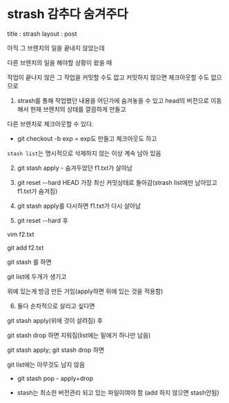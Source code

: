 # strash 감추다 숨겨주다

title : strash 
layout : post


아직 그 브렌치의 일을 끝내지 않았는데 

다른 브렌치의 일을 해야할 상황이 왔을 때 

작업이 끝나지 않은 그 작업을 커밋할 수도 없고 커밋하지 않으면 체크아웃할 수도 없으므로

1. strash를 통해 작업했던 내용을 어딘가에 숨겨놓을 수 있고 head의 버전으로 이동해서 현재 브렌치의 상태를 깔끔하게 만들고

다른 브렌치로 체크아웃할 수 있다.

* git checkout -b exp = exp도 만들고 체크아웃도 하고

`stash list`는 명시적으로 삭제하지 않는 이상 계속 남아 있음

2. git stash apply - 숨겨두었던 f1.txt가 살아남

3. git reset --hard HEAD 가장 최신 커밋상태로 돌아감(strash list에만 남아있고 f1.txt가 숨겨짐)

4. git stash apply를 다시하면 f1.txt가 다시 살아남

5. git reset --hard 후

vim f2.txt

git add f2.txt

git stash 를 하면 

git list에 두개가 생기고

위에 있는게 방금 만든 거임(apply하면 위에 있는 것을 적용함)

6. 둘다 순차적으로 살리고 싶다면

git stash apply(위에 것이 살려짐) 후

git stash drop 하면 지워짐(list에는 밑에거 하나만 남음)

git stash apply; git stash drop 하면

git list에는 아무것도 남지 않음

* git stash pop - apply+drop

* stash는 최소한 버전관리 되고 있는 파일이여야 함 (add 하지 않으면 stash안됨)
